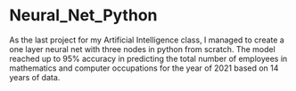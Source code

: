# Neural_Net_Python
As the last project for my Artificial Intelligence class, I managed to create a one layer neural net with three nodes in python from scratch. The model reached up to 95% accuracy in predicting the total number of employees in mathematics and computer occupations for the year of 2021 based on 14 years of data.
